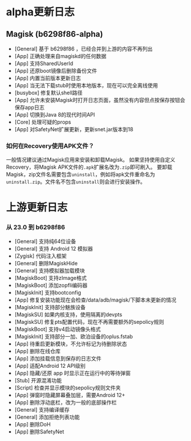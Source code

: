 # alpha更新日志

## Magisk (b6298f86-alpha)
- [General] 基于 b6298f86 ，已经合并到上游的内容不再列出
- [App] 正确处理来自magiskd的任何数据
- [App] 支持SharedUserId
- [App] 还原boot镜像后删除备份文件
- [App] 内置当前版本更新日志
- [App] 当无法下载stub时使用本地版本，现在可以完全离线使用
- [busybox] 修复默认shell路径
- [App] 允许未安装Magisk时打开日志页面，虽然没有内容但点按保存按钮会保存app日志
- [App] 切换到Java 8的现代时间API
- [Core] 处理可疑的props
- [App] 对SafetyNet扩展更新，更新snet.jar版本到18

### 如何在Recovery使用APK文件？
一般情况建议通过Magisk应用来安装和卸载Magisk。
如果坚持使用自定义Recovery，将Magisk APK文件的`.apk`扩展名改为`.zip`即可刷入。
要卸载Magisk，zip文件名需要包含`uninstall`，例如将apk文件重命名为`uninstall.zip`。文件名不包含`uninstall`则会进行安装操作。

# 上游更新日志

### 从 23.0 到 b6298f86
- [General] 支持纯64位设备
- [General] 支持 Android 12 模拟器
- [Zygisk] 代码注入框架
- [General] 删除MagiskHide
- [General] 支持模拟器加载模块
- [MagiskBoot] 支持zImage格式
- [MagiskBoot] 添加zopfli编码器
- [MagiskInit] 支持bootconfig
- [App] 修复安装功能现在会检查/data/adb/magisk/下脚本未更新的情况
- [MagiskInit] 支持部分魅族设备
- [MagiskSU] 如果内核支持，使用隔离的devpts
- [MagiskSU] 修复pts配置代码，现在不再需要额外的sepolicy规则
- [MagiskBoot] 支持v4启动镜像头格式
- [MagiskInit] 支持部分一加、欧泊设备的oplus.fstab
- [App] 待重启更新模块，不允许标记为待删除状态
- [App] 删除在线仓库
- [App] 添加挂载信息到保存的日志文件
- [App] 适配Android 12 API级别
- [App] 隐藏/还原 app 时显示正在运行中的等待弹窗
- [Stub] 开源混淆功能
- [Script] 检查并显示模块的sepolicy规则文件夹
- [App] 弹窗时隐藏屏幕叠加层，需要Android 12+
- [App] 删除浮动底栏，改为一般的底部操作栏
- [General] 支持编译缓存
- [General] 添加拒绝列表功能
- [App] 删除DoH
- [App] 删除SafetyNet
